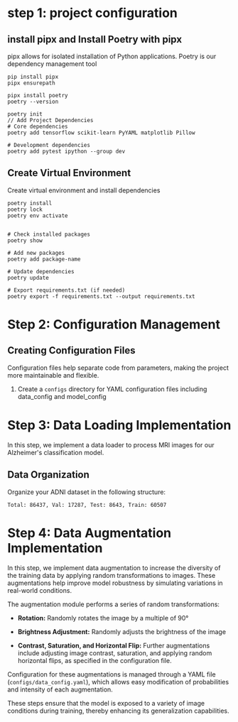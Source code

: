 # step 1: project configuration

## install pipx and Install Poetry with pipx

pipx allows for isolated installation of Python applications.
Poetry is our dependency management tool

```
pip install pipx
pipx ensurepath

pipx install poetry
poetry --version

poetry init
// Add Project Dependencies
# Core dependencies
poetry add tensorflow scikit-learn PyYAML matplotlib Pillow

# Development dependencies
poetry add pytest ipython --group dev
```

## Create Virtual Environment

Create virtual environment and install dependencies

```
poetry install
poetry lock
poetry env activate


# Check installed packages
poetry show

# Add new packages
poetry add package-name

# Update dependencies
poetry update

# Export requirements.txt (if needed)
poetry export -f requirements.txt --output requirements.txt
```

# Step 2: Configuration Management

## Creating Configuration Files

Configuration files help separate code from parameters, making the project more maintainable and flexible.

1. Create a `configs` directory for YAML configuration files including data_config and model_config

# Step 3: Data Loading Implementation

In this step, we implement a data loader to process MRI images for our Alzheimer's classification model.

## Data Organization

Organize your ADNI dataset in the following structure:
```
Total: 86437, Val: 17287, Test: 8643, Train: 60507
```

# Step 4: Data Augmentation Implementation

In this step, we implement data augmentation to increase the diversity of the training data by applying random transformations to images. These augmentations help improve model robustness by simulating variations in real-world conditions.

The augmentation module performs a series of random transformations:
- **Rotation:** Randomly rotates the image by a multiple of 90° 
 
- **Brightness Adjustment:** Randomly adjusts the brightness of the image

- **Contrast, Saturation, and Horizontal Flip:** Further augmentations include adjusting image contrast, saturation, and applying random horizontal flips, as specified in the configuration file.

Configuration for these augmentations is managed through a YAML file (`configs/data_config.yaml`), which allows easy modification of probabilities and intensity of each augmentation.

These steps ensure that the model is exposed to a variety of image conditions during training, thereby enhancing its generalization capabilities.